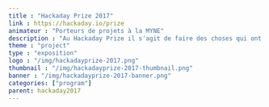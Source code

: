 ```yaml
---
title : "Hackaday Prize 2017"
link : https://hackaday.io/prize
animateur : "Porteurs de projets à la MYNE"
description : "Au Hackaday Prize il s'agit de faire des choses qui ont du sens. L'entrée de cette 'Internet of usefull Things' est un prétexte notamment pour le projet DAISEE se lancer dans le challenge."
theme : "project"
type : "exposition"
logo : "/img/hackadayprize-2017.png"
thumbnail : "/img/hackadayprize-2017-thumbnail.png"
banner : "/img/hackadayprize-2017-banner.png"
categories: ["program"]
parent: hackaday2017
---
```

